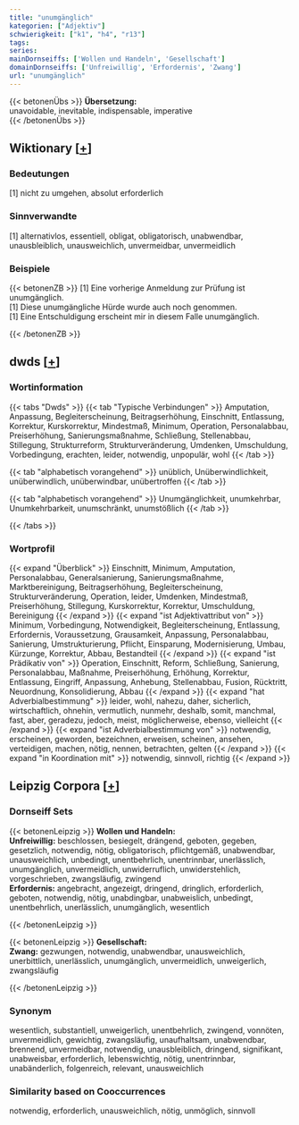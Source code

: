 ```yaml
---
title: "unumgänglich"
kategorien: ["Adjektiv"]
schwierigkeit: ["k1", "h4", "r13"]
tags:
series:
mainDornseiffs: ['Wollen und Handeln', 'Gesellschaft']
domainDornseiffs: ['Unfreiwillig', 'Erfordernis', 'Zwang']
url: "unumgänglich"
---
```


{{< betonenÜbs >}}
**Übersetzung:**  
unavoidable, inevitable, indispensable, imperative  
{{< /betonenÜbs >}}

## Wiktionary [[+](https://de.wiktionary.org/wiki/unumgänglich)]

### Bedeutungen
[1] nicht zu umgehen, absolut erforderlich  

### Sinnverwandte
[1] alternativlos, essentiell, obligat, obligatorisch, unabwendbar, unausbleiblich, unausweichlich, unvermeidbar, unvermeidlich  

### Beispiele
{{< betonenZB >}}
[1] Eine vorherige Anmeldung zur Prüfung ist unumgänglich.  
[1] Diese unumgängliche Hürde wurde auch noch genommen.  
[1] Eine Entschuldigung erscheint mir in diesem Falle unumgänglich.  

{{< /betonenZB >}}


## dwds [[+](https://www.dwds.de/wb/unumgänglich)]

### Wortinformation
{{< tabs "Dwds" >}}
{{< tab "Typische Verbindungen" >}}
Amputation, Anpassung, Begleiterscheinung, Beitragserhöhung, Einschnitt, Entlassung, Korrektur, Kurskorrektur, Mindestmaß, Minimum, Operation, Personalabbau, Preiserhöhung, Sanierungsmaßnahme, Schließung, Stellenabbau, Stillegung, Strukturreform, Strukturveränderung, Umdenken, Umschuldung, Vorbedingung, erachten, leider, notwendig, unpopulär, wohl
{{< /tab >}}

{{< tab "alphabetisch vorangehend" >}}
unüblich, Unüberwindlichkeit, unüberwindlich, unüberwindbar, unübertroffen
{{< /tab >}}

{{< tab "alphabetisch vorangehend" >}}
Unumgänglichkeit, unumkehrbar, Unumkehrbarkeit, unumschränkt, unumstößlich
{{< /tab >}}

{{< /tabs >}}

### Wortprofil
{{< expand "Überblick" >}} Einschnitt, Minimum, Amputation, Personalabbau, Generalsanierung, Sanierungsmaßnahme, Marktbereinigung, Beitragserhöhung, Begleiterscheinung, Strukturveränderung, Operation, leider, Umdenken, Mindestmaß, Preiserhöhung, Stillegung, Kurskorrektur, Korrektur, Umschuldung, Bereinigung {{< /expand >}}
{{< expand "ist Adjektivattribut von" >}} Minimum, Vorbedingung, Notwendigkeit, Begleiterscheinung, Entlassung, Erfordernis, Voraussetzung, Grausamkeit, Anpassung, Personalabbau, Sanierung, Umstrukturierung, Pflicht, Einsparung, Modernisierung, Umbau, Kürzunge, Korrektur, Abbau, Bestandteil {{< /expand >}}
{{< expand "ist Prädikativ von" >}} Operation, Einschnitt, Reform, Schließung, Sanierung, Personalabbau, Maßnahme, Preiserhöhung, Erhöhung, Korrektur, Entlassung, Eingriff, Anpassung, Anhebung, Stellenabbau, Fusion, Rücktritt, Neuordnung, Konsolidierung, Abbau {{< /expand >}}
{{< expand "hat Adverbialbestimmung" >}} leider, wohl, nahezu, daher, sicherlich, wirtschaftlich, ohnehin, vermutlich, nunmehr, deshalb, somit, manchmal, fast, aber, geradezu, jedoch, meist, möglicherweise, ebenso, vielleicht {{< /expand >}}
{{< expand "ist Adverbialbestimmung von" >}} notwendig, erscheinen, geworden, bezeichnen, erweisen, scheinen, ansehen, verteidigen, machen, nötig, nennen, betrachten, gelten {{< /expand >}}
{{< expand "in Koordination mit" >}} notwendig, sinnvoll, richtig {{< /expand >}}

## Leipzig Corpora [[+](https://corpora.uni-leipzig.de/en/res?word=unumgänglich&corpusId=deu_newscrawl-public_2018)]

### Dornseiff Sets
{{< betonenLeipzig >}}
**Wollen und Handeln:**  
**Unfreiwillig:** beschlossen, besiegelt, drängend, geboten, gegeben, gesetzlich, notwendig, nötig, obligatorisch, pflichtgemäß, unabwendbar, unausweichlich, unbedingt, unentbehrlich, unentrinnbar, unerlässlich, unumgänglich, unvermeidlich, unwiderruflich, unwiderstehlich, vorgeschrieben, zwangsläufig, zwingend  
**Erfordernis:** angebracht, angezeigt, dringend, dringlich, erforderlich, geboten, notwendig, nötig, unabdingbar, unabweislich, unbedingt, unentbehrlich, unerlässlich, unumgänglich, wesentlich  

{{< /betonenLeipzig >}}


{{< betonenLeipzig >}}
**Gesellschaft:**  
**Zwang:** gezwungen, notwendig, unabwendbar, unausweichlich, unerbittlich, unerlässlich, unumgänglich, unvermeidlich, unweigerlich, zwangsläufig  

{{< /betonenLeipzig >}}

### Synonym
wesentlich, substantiell, unweigerlich, unentbehrlich, zwingend, vonnöten, unvermeidlich, gewichtig, zwangsläufig, unaufhaltsam, unabwendbar, brennend, unvermeidbar, notwendig, unausbleiblich, dringend, signifikant, unabweisbar, erforderlich, lebenswichtig, nötig, unentrinnbar, unabänderlich, folgenreich, relevant, unausweichlich


### Similarity based on Cooccurrences
notwendig, erforderlich, unausweichlich, nötig, unmöglich, sinnvoll

